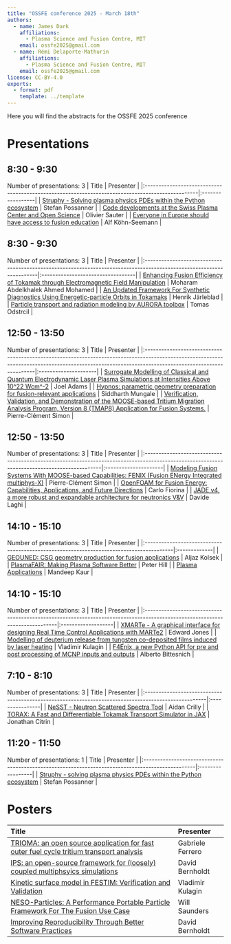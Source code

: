 ```yaml
---
title: "OSSFE conference 2025 - March 18th"
authors:
  - name: James Dark
    affiliations:
      - Plasma Science and Fusion Centre, MIT
    email: ossfe2025@gmail.com
  - name: Rémi Delaporte-Mathurin
    affiliations:
      - Plasma Science and Fusion Centre, MIT
    email: ossfe2025@gmail.com
license: CC-BY-4.0
exports:
  - format: pdf
    template: ../template
---
```


Here you will find the abstracts for the OSSFE 2025 conference

# Presentations
## 8:30 - 9:30
Number of presentations: 3
| Title                                                                                            | Presenter        |
|:-------------------------------------------------------------------------------------------------|:-----------------|
| [Struphy - Solving plasma physics PDEs within the Python ecosystem](abstracts/stefan-struphy.md) | Stefan Possanner |
| [Code developments at the Swiss Plasma Center and Open Science](abstracts/olivier-code.md)       | Olivier Sauter   |
| [Everyone in Europe should have access to fusion education](abstracts/alf-everyone.md)           | Alf Köhn-Seemann |


## 8:30 - 9:30
Number of presentations: 3
| Title                                                                                                                | Presenter                         |
|:---------------------------------------------------------------------------------------------------------------------|:----------------------------------|
| [Enhancing Fusion Efficiency of Tokamak through Electromagnetic Field Manipulation](abstracts/moharam-enhancing.md)  | Moharam Abdelkhalek Ahmed Mohamed |
| [An Updated Framework For Synthetic Diagnostics Using Energetic-particle Orbits in Tokamaks](abstracts/henrik-an.md) | Henrik Järleblad                  |
| [Particle transport and radiation modeling by AURORA toolbox](abstracts/tomas-particle.md)                           | Tomas Odstrcil                    |


## 12:50 - 13:50
Number of presentations: 3
| Title                                                                                                                                                                                             | Presenter            |
|:--------------------------------------------------------------------------------------------------------------------------------------------------------------------------------------------------|:---------------------|
| [Surrogate Modelling of Classical and Quantum Electrodynamic Laser Plasma Simulations at Intensities Above 10^22 Wcm^-2](abstracts/joel-surrogate.md)                                             | Joel Adams           |
| [Hypnos: parametric geometry preparation for fusion-relevant applications](abstracts/siddharth-hypnos:.md)                                                                                        | Siddharth Mungale    |
| [Verification, Validation, and Demonstration of the MOOSE-based Tritium Migration Analysis Program, Version 8 (TMAP8) Application for Fusion Systems.](abstracts/pierre-clément-verification,.md) | Pierre-Clément Simon |


## 12:50 - 13:50
Number of presentations: 3
| Title                                                                                                                                       | Presenter            |
|:--------------------------------------------------------------------------------------------------------------------------------------------|:---------------------|
| [Modeling Fusion Systems With MOOSE-based Capabilities: FENIX (Fusion ENergy Integrated multiphys-X)](abstracts/pierre-clément-modeling.md) | Pierre-Clément Simon |
| [OpenFOAM for Fusion Energy: Capabilities, Applications, and Future Directions](abstracts/department-openfoam.md)                           | Carlo Fiorina        |
| [JADE v4, a more robust and expandable architecture for neutronics V&V](abstracts/davide-jade.md)                                           | Davide Laghi         |


## 14:10 - 15:10
Number of presentations: 3
| Title                                                                                   | Presenter    |
|:----------------------------------------------------------------------------------------|:-------------|
| [GEOUNED: CSG geometry production for fusion applications](abstracts/aljaz-geouned:.md) | Aljaz Kolsek |
| [PlasmaFAIR: Making Plasma Software Better](abstracts/peter-plasmafair:.md)             | Peter Hill   |
| [Plasma Applications](abstracts/mandeep-plasma.md)                                      | Mandeep Kaur |


## 14:10 - 15:10
Number of presentations: 3
| Title                                                                                                                       | Presenter          |
|:----------------------------------------------------------------------------------------------------------------------------|:-------------------|
| [XMARTe - A graphical interface for designing Real Time Control Applications with MARTe2](abstracts/edward-xmarte.md)       | Edward Jones       |
| [Modelling of deuterium release from tungsten co-deposited films induced by laser heating](abstracts/vladimir-modelling.md) | Vladimir Kulagin   |
| [F4Enix, a new Python API for pre and post processing of MCNP inputs and outputs](abstracts/alberto-f4enix,.md)             | Alberto Bittesnich |


## 7:10 - 8:10
Number of presentations: 3
| Title                                                                                               | Presenter       |
|:----------------------------------------------------------------------------------------------------|:----------------|
| [NeSST - Neutron Scattered Spectra Tool](abstracts/aidan-nesst.md)                                  | Aidan Crilly    |
| [TORAX: A Fast and Differentiable Tokamak Transport Simulator in JAX](abstracts/jonathan-torax:.md) | Jonathan Citrin |


## 11:20 - 11:50
Number of presentations: 1
| Title                                                                                            | Presenter        |
|:-------------------------------------------------------------------------------------------------|:-----------------|
| [Struphy - solving plasma physics PDEs within the Python ecosystem](abstracts/stefan-struphy.md) | Stefan Possanner |


# Posters
| Title                                                                                                                                                                                           | Presenter        |
|:------------------------------------------------------------------------------------------------------------------------------------------------------------------------------------------------|:-----------------|
| [TRIOMA: an open source application for fast outer fuel cycle tritium transport analysis](abstracts/trioma:-an-open-source-application-for-fast-outer-fuel-cycle-tritium-transport-analysis.md) | Gabriele Ferrero |
| [IPS: an open-source framework for (loosely) coupled multiphsyics simulations](abstracts/ips:-an-open-source-framework-for-(loosely)-coupled-multiphsyics-simulations.md)                       | David Bernholdt  |
| [Kinetic surface model in FESTIM: Verification and Validation](abstracts/kinetic-surface-model-in-festim:-verification-and-validation.md)                                                       | Vladimir Kulagin |
| [NESO-Particles: A Performance Portable Particle Framework For The Fusion Use Case](abstracts/neso-particles:-a-performance-portable-particle-framework-for-the-fusion-use-case.md)             | Will Saunders    |
| [Improving Reproducibility Through Better Software Practices](abstracts/improving-reproducibility-through-better-software-practices.md)                                                         | David Bernholdt  |
